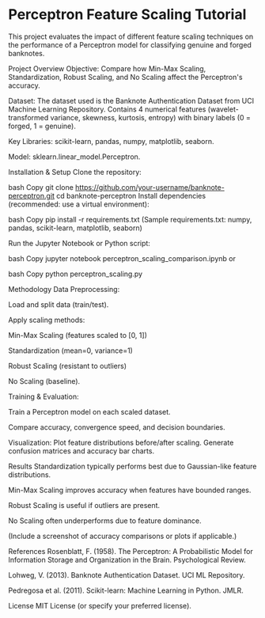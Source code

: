# Perceptron Feature Scaling Tutorial

This project evaluates the impact of different feature scaling techniques on the performance of a Perceptron model for classifying genuine and forged banknotes.

Project Overview
Objective: Compare how Min-Max Scaling, Standardization, Robust Scaling, and No Scaling affect the Perceptron's accuracy.

Dataset:  The dataset used is the Banknote Authentication Dataset from UCI Machine Learning Repository. Contains 4 numerical features (wavelet-transformed variance, skewness, kurtosis, entropy) with binary labels (0 = forged, 1 = genuine).

Key Libraries: scikit-learn, pandas, numpy, matplotlib, seaborn.

Model: sklearn.linear_model.Perceptron.

Installation & Setup
Clone the repository:

bash
Copy
git clone https://github.com/your-username/banknote-perceptron.git
cd banknote-perceptron
Install dependencies (recommended: use a virtual environment):

bash
Copy
pip install -r requirements.txt
(Sample requirements.txt: numpy, pandas, scikit-learn, matplotlib, seaborn)

Run the Jupyter Notebook or Python script:

bash
Copy
jupyter notebook perceptron_scaling_comparison.ipynb
or

bash
Copy
python perceptron_scaling.py


Methodology
Data Preprocessing:

Load and split data (train/test).

Apply scaling methods:

Min-Max Scaling (features scaled to [0, 1])

Standardization (mean=0, variance=1)

Robust Scaling (resistant to outliers)

No Scaling (baseline).

Training & Evaluation:

Train a Perceptron model on each scaled dataset.

Compare accuracy, convergence speed, and decision boundaries.


Visualization:
Plot feature distributions before/after scaling.
Generate confusion matrices and accuracy bar charts.




Results
Standardization typically performs best due to Gaussian-like feature distributions.

Min-Max Scaling improves accuracy when features have bounded ranges.

Robust Scaling is useful if outliers are present.

No Scaling often underperforms due to feature dominance.

(Include a screenshot of accuracy comparisons or plots if applicable.)

References
Rosenblatt, F. (1958). The Perceptron: A Probabilistic Model for Information Storage and Organization in the Brain. Psychological Review.

Lohweg, V. (2013). Banknote Authentication Dataset. UCI ML Repository.

Pedregosa et al. (2011). Scikit-learn: Machine Learning in Python. JMLR.

License
MIT License (or specify your preferred license).
